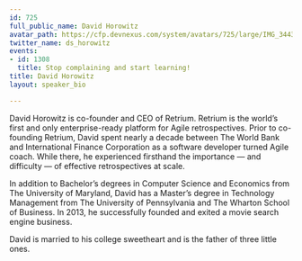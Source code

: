 ```yaml
---
id: 725
full_public_name: David Horowitz
avatar_path: https://cfp.devnexus.com/system/avatars/725/large/IMG_3443.jpg?1504637019
twitter_name: ds_horowitz
events:
- id: 1308
  title: Stop complaining and start learning!
title: David Horowitz
layout: speaker_bio

---
```

David Horowitz is co-founder and CEO of Retrium. Retrium is the world’s first and only enterprise-ready platform for Agile retrospectives. Prior to co-founding Retrium, David spent nearly a decade between The World Bank and International Finance Corporation as a software developer turned Agile coach. While there, he experienced firsthand the importance — and difficulty — of effective retrospectives at scale.

In addition to Bachelor’s degrees in Computer Science and Economics from The University of Maryland, David has a Master’s degree in Technology Management from The University of Pennsylvania and The Wharton School of Business. In 2013, he successfully founded and exited a movie search engine business.

David is married to his college sweetheart and is the father of three little ones.
